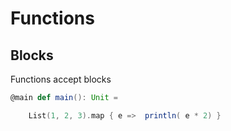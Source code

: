 # Functions

## Blocks

Functions accept blocks

```scala
@main def main(): Unit =

    List(1, 2, 3).map { e =>  println( e * 2) }
```
